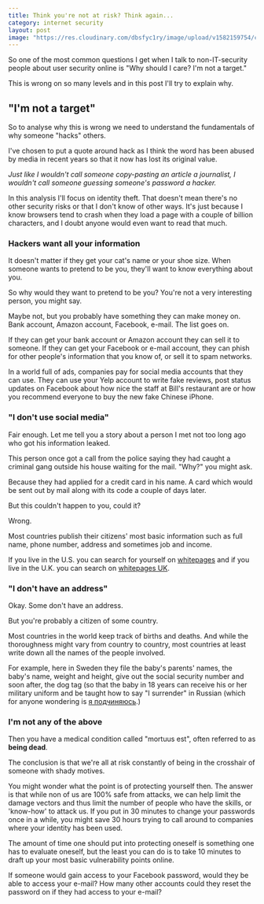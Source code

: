 ```yaml
---
title: Think you're not at risk? Think again...
category: internet security
layout: post
image: "https://res.cloudinary.com/dbsfyc1ry/image/upload/v1582159754/carlgo11.com/posts/cj0m0w.gif"
---
```

So one of the most common questions I get when I talk to non-IT-security people about user security online is "Why should I care? I'm not a target."

This is wrong on so many levels and in this post I'll try to explain why.

## "I'm not a target"

So to analyse why this is wrong we need to understand the fundamentals of why someone "hacks" others.

I've chosen to put a quote around hack as I think the word has been abused by media in recent years so that it now has lost its original value.

_Just like I wouldn't call someone copy-pasting an article a journalist, I wouldn't call someone guessing someone's password a hacker._

In this analysis I'll focus on identity theft. That doesn't mean there's no other security risks or that I don't know of other ways. It's just because I know browsers tend to crash when they load a page with a couple of billion characters, and I doubt anyone would even want to read that much.

### Hackers want all your information

It doesn't matter if they get your cat's name or your shoe size. When someone wants to pretend to be you, they'll want to know everything about you.

So why would they want to pretend to be you? You're not a very interesting person, you might say.

Maybe not, but you probably have something they can make money on. Bank account, Amazon account, Facebook, e-mail. The list goes on.

If they can get your bank account or Amazon account they can sell it to someone. If they can get your Facebook or e-mail account, they can phish for other people's information that you know of, or sell it to spam networks.

In a world full of ads, companies pay for social media accounts that they can use. They can use your Yelp account to write fake reviews, post status updates on Facebook about how nice the staff at Bill's restaurant are or how you recommend everyone to buy the new fake Chinese iPhone.

### "I don't use social media"

Fair enough. Let me tell you a story about a person I met not too long ago who got his information leaked.

This person once got a call from the police saying they had caught a criminal gang outside his house waiting for the mail. "Why?" you might ask.

Because they had applied for a credit card in his name. A card which would be sent out by mail along with its code a couple of days later.

But this couldn't happen to you, could it?

Wrong.

Most countries publish their citizens' most basic information such as full name, phone number, address and sometimes job and income.

If you live in the U.S. you can search for yourself on [whitepages](http://www.whitepages.com/) and if you live in the U.K. you can search on [whitepages UK](http://www.whitepages.co.uk/).

### "I don't have an address"

Okay. Some don't have an address.

But you're probably a citizen of some country.

Most countries in the world keep track of births and deaths. And while the thoroughness might vary from country to country, most countries at least write down all the names of the people involved.

For example, here in Sweden they file the baby's parents' names, the baby's name, weight and height, give out the social security number and soon after, the dog tag (so that the baby in 18 years can receive his or her military uniform and be taught how to say "I surrender" in Russian (which for anyone wondering is [я подчиняюсь](https://translate.google.com/translate_tts?ie=UTF-8&q=%D1%8F%20%D0%BF%D0%BE%D0%B4%D1%87%D0%B8%D0%BD%D1%8F%D1%8E%D1%81%D1%8C&tl=ru&total=1&idx=0&textlen=12&tk=195838.316964&client=t&ttsspeed=0.24).)

### I'm not any of the above

Then you have a medical condition called "mortuus est", often referred to as **being dead**.

The conclusion is that we're all at risk constantly of being in the crosshair of someone with shady motives.

You might wonder what the point is of protecting yourself then. The answer is that while non of us are 100% safe from attacks, we can help limit the damage vectors and thus limit the number of people who have the skills, or 'know-how' to attack us. If you put in 30 minutes to change your passwords once in a while, you might save 30 hours trying to call around to companies where your identity has been used.

The amount of time one should put into protecting oneself is something one has to evaluate oneself, but the least you can do is to take 10 minutes to draft up your most basic vulnerability points online.

If someone would gain access to your Facebook password, would they be able to access your e-mail? How many other accounts could they reset the password on if they had access to your e-mail?
